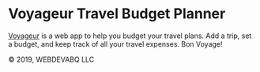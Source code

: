 # Voyageur Travel Budget Planner

[Voyageur](https://voyageur-travel-planner.herokuapp.com) is a web app to help you budget your travel plans. Add a trip, set a budget, and keep track of all your travel expenses. Bon Voyage!

© 2019, WEBDEVABQ LLC
